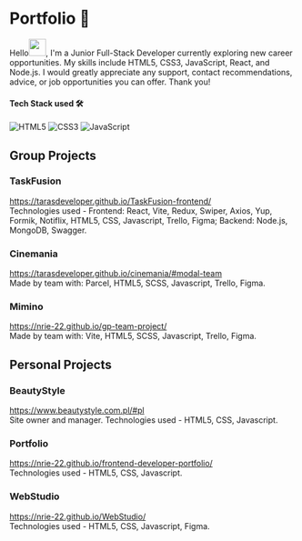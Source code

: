 # Portfolio 💼

Hello<img src="https://media.giphy.com/media/hvRJCLFzcasrR4ia7z/giphy.gif" width="30">, I'm a Junior Full-Stack Developer currently exploring new career opportunities. My skills include HTML5, CSS3, JavaScript, React, and Node.js. I would greatly appreciate any support, contact recommendations, advice, or job opportunities you can offer. Thank you!

#### Tech Stack used 🛠️

![HTML5](https://img.shields.io/badge/HTML5-E34F26?style=for-the-badge&logo=html5&logoColor=white)
![CSS3](https://img.shields.io/badge/CSS3-1572B6?style=for-the-badge&logo=css3&logoColor=white)
![JavaScript](https://img.shields.io/badge/JavaScript-323330?style=for-the-badge&logo=javascript&logoColor=F7DF1E)

## Group Projects

### TaskFusion
https://tarasdeveloper.github.io/TaskFusion-frontend/
<br>Technologies used -
Frontend: React, Vite, Redux, Swiper, Axios, Yup, Formik, Notiflix, HTML5, CSS, Javascript, Trello, Figma;
Backend: Node.js, MongoDB, Swagger.

### Cinemania
https://tarasdeveloper.github.io/cinemania/#modal-team
<br>Made by team with: Parcel, HTML5, SCSS, Javascript, Trello, Figma.

### Mimino
https://nrie-22.github.io/gp-team-project/
<br>Made by team with: Vite, HTML5, SCSS, Javascript, Trello, Figma.

## Personal Projects

### BeautyStyle
https://www.beautystyle.com.pl/#pl
<br>Site owner and manager.
Technologies used - HTML5, CSS, Javascript.

### Portfolio
https://nrie-22.github.io/frontend-developer-portfolio/
<br>Technologies used - HTML5, CSS, Javascript.


### WebStudio
https://nrie-22.github.io/WebStudio/
<br>Technologies used - HTML5, CSS, Javascript, Figma.